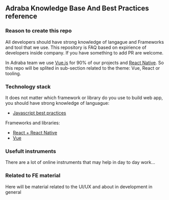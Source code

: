 ## Adraba Knowledge Base And Best Practices reference

### Reason to create this repo
All developers should have strong knowledge of langague and Frameworks and tool that we use. This repository is FAQ based on expirience of developers inside company. If you have something to add PR are welcome.

In Adraba team we use [Vue.js](https://vuejs.org/) for 90% of our projects and [React Native](http://facebook.github.io/react-native/). So this repo will be splited in sub-section related to the theme: Vue, React or tooling.

### Technology stack
It does not matter which framework or library do you use to build web app, you should have strong knowledge of languague:

- [Javascript best practices](/javascript/README.md)

Frameworks and libraries:
- [React + React Native](/react/README.md)
- [Vue](/vue/README.md)

### Usefult instruments
There are a lot of online instruments that may help in day to day work...

### Related to FE material
Here will be material related to the UI/UX and about in development in general

